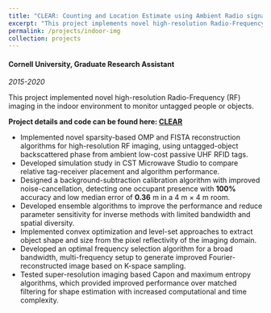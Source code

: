 ```yaml
---
title: "CLEAR: Counting and Location Estimate using Ambient Radio signals"
excerpt: "This project implements novel high-resolution Radio-Frequency (RF) imaging in indoor environment to monitor untagged people or objects."
permalink: /projects/indoor-img
collection: projects
---
```

#### Cornell University, Graduate Research Assistant
*2015-2020*

This project implemented novel high-resolution Radio-Frequency (RF) imaging in the indoor environment to monitor untagged people or objects.

**Project details and code can be found here: [CLEAR](https://github.com/psharma15/CLEAR)**

* Implemented novel sparsity-based OMP and FISTA reconstruction algorithms for high-resolution RF imaging, using untagged-object backscattered phase from ambient low-cost passive UHF RFID tags.
* Developed simulation study in CST Microwave Studio to compare relative tag-receiver placement and algorithm performance.
* Designed a background-subtraction calibration algorithm with improved noise-cancellation, detecting one occupant presence with **100%** accuracy and low median error of **0.36** m in a 4 m × 4 m room.
* Developed ensemble algorithms to improve the performance and reduce parameter sensitivity for inverse methods with limited bandwidth
and spatial diversity.
* Implemented convex optimization and level-set approaches to extract object shape and size from the pixel reflectivity of the imaging domain.
* Developed an optimal frequency selection algorithm for a broad bandwidth, multi-frequency setup to generate improved Fourier-reconstructed
image based on K-space sampling.
* Tested super-resolution imaging based Capon and maximum entropy algorithms, which provided improved performance over matched filtering
for shape estimation with increased computational and time complexity.


